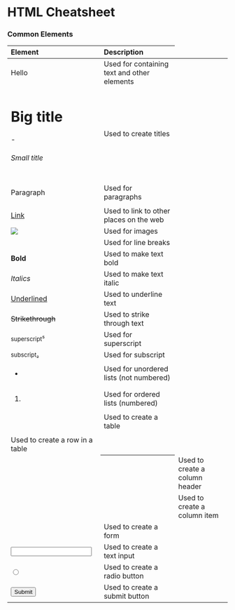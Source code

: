 # HTML Cheatsheet

### Common Elements

| Element                                                  | Description                                   |
|:-------------------------------------------------------- |:----------------------------------------------|
| <div>Hello</div>                                         | Used for containing text and other elements   |
| <h1>Big title</h1> - <h6>Small title</h6>                | Used to create titles                         |
| <p>Paragraph</p>                                         | Used for paragraphs                           |
| <a href=”/google.com”>Link</a>                           | Used to link to other places on the web       |
| <img src=”/image.png” />                                 | Used for images                               |
| <br/>                                                    | Used for line breaks                          |
| <strong>**Bold**</strong>                                | Used to make text bold                        |
| <em>*Italics*</em>                                       | Used to make text italic                      |
| <u>Underlined</u>                                        | Used to underline text                        |
| <del>Strikethrough</del>                                 | Used to strike through text                   |
| <sup>superscript⁵</sup>                                  | Used for superscript                          |
| <sub>subscript₂</sub>                                    | Used for subscript                            |
| <ul><li></li></ul>                                       | Used for unordered lists (not numbered)       |
| <ol><li></li></ol>                                       | Used for ordered lists (numbered)             |
| <table></table>                                          | Used to create a table                        |
| <tr></tr>                                                | Used to create a row in a table               |
| <th></th>                                                | Used to create a column header                |
| <td></td>                                                | Used to create a column item                  |
| <form action=”/server/endpoint” method=”post”></form>    | Used to create a form                         |
| <input type="text" name="full_name">                     | Used to create a text input                   |
| <input type="radio" name="male    ">                     | Used to create a radio button                 |
| <input type="submit" value="Submit">                     | Used to create a submit button                |
 
